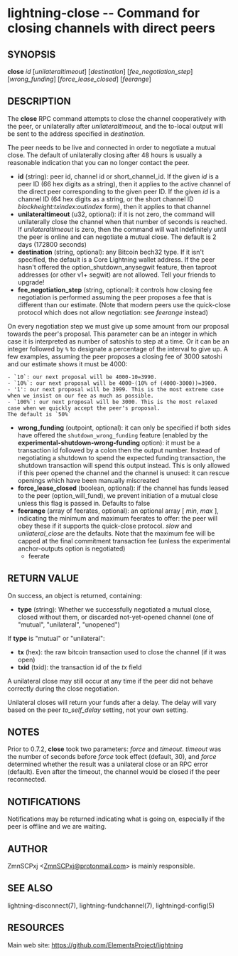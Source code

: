 lightning-close -- Command for closing channels with direct peers
=================================================================

SYNOPSIS
--------

**close** *id* [*unilateraltimeout*] [*destination*] [*fee\_negotiation\_step*] [*wrong\_funding*] [*force\_lease\_closed*] [*feerange*]

DESCRIPTION
-----------

The **close** RPC command attempts to close the channel cooperatively
with the peer, or unilaterally after *unilateraltimeout*, and the
to-local output will be sent to the address specified in *destination*.

The peer needs to be live and connected in order to negotiate a mutual
close. The default of unilaterally closing after 48 hours is usually a
reasonable indication that you can no longer contact the peer.

- **id** (string): peer id, channel id or short\_channel\_id. If the given *id* is a peer ID (66 hex digits as a string), then it applies to the active channel of the direct peer corresponding to the given peer ID. If the given *id* is a channel ID (64 hex digits as a string, or the short channel ID *blockheight:txindex:outindex* form), then it applies to that channel
- **unilateraltimeout** (u32, optional): if it is not zero, the command will unilaterally close the channel when that number of seconds is reached. If *unilateraltimeout* is zero, then the command will wait indefinitely until the peer is online and can negotiate a mutual close. The default is 2 days (172800 seconds)
- **destination** (string, optional): any Bitcoin bech32 type. If it isn't specified, the default is a Core Lightning wallet address. If the peer hasn't offered the  option\_shutdown\_anysegwit feature, then taproot addresses (or other v1+ segwit) are not allowed. Tell your friends to upgrade!
- **fee\_negotiation\_step** (string, optional): it controls how closing fee negotiation is performed assuming the peer proposes a fee that is different than our estimate. (Note that modern peers use the quick-close protocol which does not allow negotiation: see *feerange* instead)

On every negotiation step we must give up some amount from our proposal towards the peer's proposal. This parameter can be an integer in which case it is interpreted as number of satoshis to step at a time. Or it can be an integer followed by `%` to designate a percentage of the interval to give up. A few examples, assuming the peer proposes a closing fee of 3000 satoshi and our estimate shows it must be 4000:

	- `10`: our next proposal will be 4000-10=3990.
	- `10%`: our next proposal will be 4000-(10% of (4000-3000))=3900.
	- '1': our next proposal will be 3999. This is the most extreme case when we insist on our fee as much as possible.
	- `100%`: our next proposal will be 3000. This is the most relaxed case when we quickly accept the peer's proposal.
	The default is `50%`
- **wrong\_funding** (outpoint, optional): it can only be specified if both sides have offered the `shutdown_wrong_funding` feature (enabled by the **experimental-shutdown-wrong-funding** option): it must be a transaction id followed by a colon then the output number. Instead of negotiating a shutdown to spend the expected funding transaction, the shutdown transaction will spend this output instead. This is only allowed if this peer opened the channel and the channel is unused: it can rescue openings which have been manually miscreated
- **force\_lease\_closed** (boolean, optional): if the channel has funds leased to the peer (option\_will\_fund), we prevent initiation of a mutual close unless this flag is passed in. Defaults to false
- **feerange** (array of feerates, optional): an optional array [ *min*, *max* ], indicating the minimum and maximum feerates to offer: the peer will obey these if it supports the quick-close protocol. *slow* and *unilateral\_close* are the defaults.
	Note that the maximum fee will be capped at the final commitment transaction fee (unless the experimental anchor-outputs option is negotiated)
  - feerate

RETURN VALUE
------------

On success, an object is returned, containing:

- **type** (string): Whether we successfully negotiated a mutual close, closed without them, or discarded not-yet-opened channel (one of "mutual", "unilateral", "unopened")

If **type** is "mutual" or "unilateral":
  - **tx** (hex): the raw bitcoin transaction used to close the channel (if it was open)
  - **txid** (txid): the transaction id of the *tx* field

A unilateral close may still occur at any time if the peer did not
behave correctly during the close negotiation.

Unilateral closes will return your funds after a delay. The delay will
vary based on the peer *to\_self\_delay* setting, not your own setting.

NOTES
-----

Prior to 0.7.2, **close** took two parameters: *force* and *timeout*.
*timeout* was the number of seconds before *force* took effect (default,
30), and *force* determined whether the result was a unilateral close or
an RPC error (default). Even after the timeout, the channel would be
closed if the peer reconnected.

NOTIFICATIONS
-------------

Notifications may be returned indicating what is going on, especially
if the peer is offline and we are waiting.

AUTHOR
------

ZmnSCPxj <<ZmnSCPxj@protonmail.com>> is mainly responsible.

SEE ALSO
--------

lightning-disconnect(7), lightning-fundchannel(7), lightningd-config(5)

RESOURCES
---------

Main web site: <https://github.com/ElementsProject/lightning>

[comment]: # ( SHA256STAMP:ce17ac9c702f0bbd4be5d4da0d4521993ded482c6f8bbcbce4575b2b3f8cd399)
